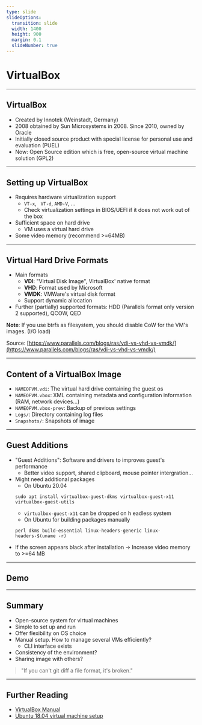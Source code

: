 ```yaml
---
type: slide
slideOptions:
  transition: slide
  width: 1400
  height: 900
  margin: 0.1
  slideNumber: true
---
```


<style>
  .reveal strong {
  font-weight: bold;
    color: orange;
  }
  .reveal p {
    text-align: left;
  }
  .reveal section h1 {
    color: orange;
  }
  .reveal section h2 {
    color: orange;
  }
</style>

# VirtualBox

---

## VirtualBox

- Created by Innotek (Weinstadt, Germany)
- 2008 obtained by Sun Microsystems in 2008. Since 2010, owned by Oracle
- Initially closed source product with special license for personal use and evaluation (PUEL)
- Now: Open Source edition which is free, open-source virtual machine solution (GPL2)

---

## Setting up VirtualBox

- Requires hardware virtualization support
    - `VT-x`, ` VT-d`, `AMD-V`, ...
    - Check virtualization settings in BIOS/UEFI if it does not work out of the box
- Sufficient space on hard drive
  - VM uses a virtual hard drive
- Some video memory (recommend >=64MB)

---

## Virtual Hard Drive Formats

- Main formats
  - **VDI**: "Virtual Disk Image", VirtualBox' native format
  - **VHD**: Format used by Microsoft
  - **VMDK**: VMWare's virtual disk format
  - Support dynamic allocation
- Further (partially) supported formats: HDD (Parallels format only version 2 supported), QCOW, QED

**Note**: If you use btrfs as filesystem, you should disable CoW for the VM's images. (I/O load)

Source: [https://www.parallels.com/blogs/ras/vdi-vs-vhd-vs-vmdk/](https://www.parallels.com/blogs/ras/vdi-vs-vhd-vs-vmdk/)

---

## Content of a VirtualBox Image

- `NAMEOFVM.vdi`: The virtual hard drive containing the guest os
- `NAMEOFVM.vbox`: XML containing metadata and configuration information (RAM, network devices...)
- `NAMEOFVM.vbox-prev`: Backup of previous settings
- `Logs/`: Directory containing log files
- `Snapshots/`: Snapshots of image

---

## Guest Additions

- "Guest Additions": Software and drivers to improves guest's performance
    - Better video support, shared clipboard, mouse pointer intergration...
- Might need additional packages
  - On Ubuntu 20.04
  ```
  sudo apt install virtualbox-guest-dkms virtualbox-guest-x11 virtualbox-guest-utils
  ```
    - `virtualbox-guest-x11` can be dropped on h eadless system
  - On Ubuntu for building packages manually
  ```
  perl dkms build-essential linux-headers-generic linux-headers-$(uname -r)
  ```
- If the screen appears black after installation -> Increase video memory to >=64 MB


---

## Demo

---

## Summary

- Open-source system for virtual machines
- Simple to set up and run
- Offer flexibility on OS choice
- Manual setup. How to manage several VMs efficiently?
  - CLI interface exists
- Consistency of the environment?
- Sharing image with others?

> "If you can't git diff a file format, it's broken."

---

## Further Reading

- [VirtualBox Manual](https://www.virtualbox.org/manual/UserManual.html)
- [Ubuntu 18.04 virtual machine setup](https://codebots.com/docs/ubuntu-18-04-virtual-machine-setup)